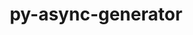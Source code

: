 ---
title: "py-async-generator"
layout: cache
categories: [package, v0.18.0]
meta: {"versions": ["1.10"], "compilers": ["gcc@=7.5.0"], "oss": ["ubuntu18.04"], "platforms": ["linux"], "targets": ["x86_64"], "stacks": ["e4s", "root"], "num_specs": 1, "num_specs_by_stack": {"e4s": 1, "root": 1}}
spec_details: [{"hash": "j3v75ozmmlw3b3q27fmglmw5pxcu424u", "compiler": "gcc@=7.5.0", "versions": ["1.10"], "os": "ubuntu18.04", "platform": "linux", "target": "x86_64", "variants": [], "stacks": ["e4s", "root"], "size": "-", "tarball": "https://binaries.spack.io/v0.18.0/build_cache/linux-ubuntu18.04-x86_64/gcc-7.5.0/py-async-generator-1.10/linux-ubuntu18.04-x86_64-gcc-7.5.0-py-async-generator-1.10-j3v75ozmmlw3b3q27fmglmw5pxcu424u.spack"}]
---